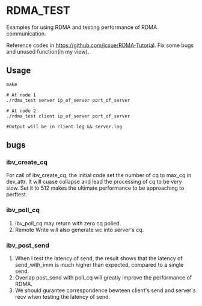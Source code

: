 # RDMA_TEST

Examples for using RDMA and testing performance of RDMA communication.

Reference codes in  https://github.com/jcxue/RDMA-Tutorial. Fix some bugs and unused function(in my view).

## Usage

```
make

# At node 1
./rdma_test server ip_of_server port_of_server

# At node 2
./rdma_test client ip_of_server port_of_server

#Output will be in client.log && server.log
```




## bugs

### ibv_create_cq
For call of ibv_create_cq, the initial code set the number of cq to max_cq in dev_attr. It will cuase collapse and lead the processing of cq to be very slow.
Set it to 512 makes the ultimate performance to be approaching to perftest.

### ibv_poll_cq

1. ibv_poll_cq may return with zero cq polled.
2. Remote Write will also generate wc into server's cq.


### ibv_post_send

1. When I test the latency of send, the result shows that the latency of send_with_imm is much higher than expected, compared to a single send.
2. Overlap post_send with poll_cq will greatly improve the performance of RDMA.
3. We should gurantee correspondence bewteen client's send and server's recv when testing the latency of send.
